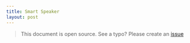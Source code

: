 ```yaml
---
title: Smart Speaker
layout: post
---
```


> This document is open source. See a typo? Please create an [issue](https://github.com/sinricpro/help-docs)